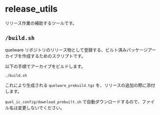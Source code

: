 # release_utils

リリース作業の補助するツールです。

## `/build.sh`

quelware リポジトリのリリース物として登録する、ビルト済みパッケージアーカイブを作成するためのスクリプトです。

以下の手順でアーカイブをビルドします。

```shell
./build.sh
```

これにより生成される `quelware_prebuild.tgz` を、リリースの追加の際に添付します。

`quel_ic_config/download_prebuilt.sh` で自動ダウンロードするので、ファイル名は変更しないでください。
